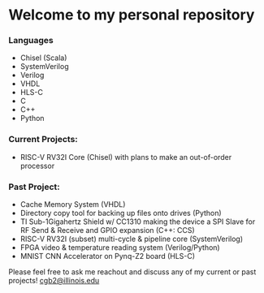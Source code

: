 # Welcome to my personal repository

### Languages
* Chisel (Scala)
* SystemVerilog
* Verilog
* VHDL
* HLS-C
* C
* C++
* Python

### Current Projects:
* RISC-V RV32I Core (Chisel) with plans to make an out-of-order processor

### Past Project:
* Cache Memory System (VHDL) 
* Directory copy tool for backing up files onto drives (Python)
* TI Sub-1Gigahertz Shield w/ CC1310 making the device a SPI Slave for RF Send & Receive and GPIO expansion (C++: CCS)
* RISC-V RV32I (subset) multi-cycle & pipeline core (SystemVerilog)
* FPGA video & temperature reading system (Verilog/Python)
* MNIST CNN Accelerator on Pynq-Z2 board (HLS-C)


Please feel free to ask me reachout and discuss any of my current or past projects!
cgb2@illinois.edu
